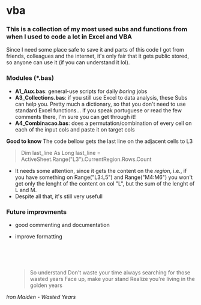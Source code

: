 # vba

### This is a collection of my most used subs and functions from when I used to code a lot in Excel and VBA

Since I need some place safe to save it and parts of this code I got from friends, colleagues and the internet, it's only fair that it gets public stored, so anyone can use it (if you can understand it lol).

### Modules (\*.bas)

- **A1_Aux.bas**: general-use scripts for daily _boring_ jobs
  <br>
- **A3_Collections.bas**: if you still use Excel to data analysis, these Subs can help you. Pretty much a dictionary, so that you don't need to use standard Excel functions... if you speak portuguese or read the few comments there, I'm sure you can get through it!
  <br>
- **A4_Combinacao.bas**: does a permutation/combination of every cell on each of the input cols and paste it on target cols

**Good to know**
The code bellow gets the last line on the adjacent cells to L3

> Dim last_line As Long
> last_line = ActiveSheet.Range("L3").CurrentRegion.Rows.Count

- It needs some attention, since it gets the content on the _region_, i.e., if you have something on Range("L3:L5") and Range("M4:M6") you won't get only the lenght of the content on col "L", but the sum of the lenght of L and M.
- Despite all that, it's still very usefull

### Future improvments

- good commenting and documentation
- improve formatting

  <br> <br> <br>

  > So understand
  > Don't waste your time always searching for those wasted years
  > Face up, make your stand
  > Realize you're living in the golden years

_Iron Maiden - Wasted Years_
